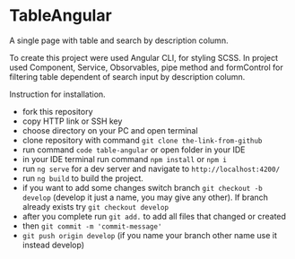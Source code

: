 # TableAngular

A single page with table and search by description column.

To create this project were used Angular CLI, for styling SCSS.
In project used Component, Service, Obsorvables, pipe method and formControl for filtering table 
dependent of search input by description column.

Instruction for installation.
- fork this repository
- copy HTTP link or SSH key
- choose directory on your PC and open terminal
- clone repository with command `git clone the-link-from-github`
- run command `code table-angular` or open folder in your IDE
- in your IDE terminal run command `npm install` or `npm i`
- run `ng serve` for a dev server and navigate to `http://localhost:4200/`
- run `ng build` to build the project.
- if you want to add some changes switch branch `git checkout -b develop` (develop it just a name, you may give any other). If branch already exists try `git checkout develop`
- after you complete run `git add.` to add all files that changed or created
- then `git commit -m 'commit-message'`
- `git push origin develop` (if you name your branch other name use it instead develop)


